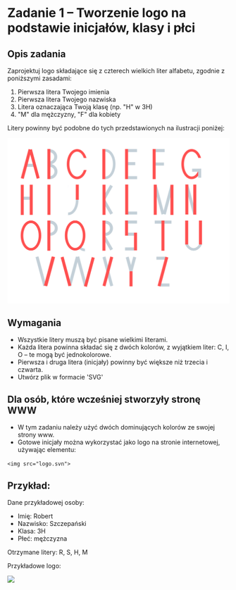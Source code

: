 # Zadanie 1 – Tworzenie logo na podstawie inicjałów, klasy i płci

## Opis zadania

Zaprojektuj logo składające się z czterech wielkich liter alfabetu, zgodnie z poniższymi zasadami:

1. Pierwsza litera Twojego imienia
2. Pierwsza litera Twojego nazwiska
3. Litera oznaczająca Twoją klasę (np. "H" w 3H)
4. "M" dla mężczyzny, "F" dla kobiety

Litery powinny być podobne do tych przedstawionych na ilustracji poniżej:

<img  src="alfabet.png" >

## Wymagania

- Wszystkie litery muszą być pisane wielkimi literami.
- Każda litera powinna składać się z dwóch kolorów, z wyjątkiem liter: C, I, O – te mogą być jednokolorowe.
- Pierwsza i druga litera (inicjały) powinny być większe niż trzecia i czwarta.
- Utwórz plik w formacie 'SVG'


## Dla osób, które wcześniej stworzyły stronę WWW

- W tym zadaniu należy użyć dwóch dominujących kolorów ze swojej strony www.
- Gotowe inicjały można wykorzystać jako logo na stronie internetowej, używając elementu:


```<img src="logo.svn">```

## Przykład:

Dane przykładowej osoby:
- Imię: Robert
- Nazwisko: Szczepański
- Klasa: 3H
- Płeć: mężczyzna

Otrzymane litery: R, S, H, M

Przykładowe logo:

<img  src="logo_rshm.png">
